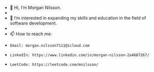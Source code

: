 - 👋 Hi, I’m Morgan Nilsson.
- 
- 👀 I’m interested in expanding my skills and education in the field of software development.
- 
- 📫 How to reach me:
-     Email: morgan.nilsson7111@icloud.com
-     LinkedIn: https://www.linkedin.com/in/morgan-nilsson-2a4687267/
-     LeetCode: https://leetcode.com/mnilsson/

<!---
Mnilsson183/Mnilsson183 is a ✨ special ✨ repository because its `README.md` (this file) appears on your GitHub profile.
You can click the Preview link to take a look at your changes.
--->

